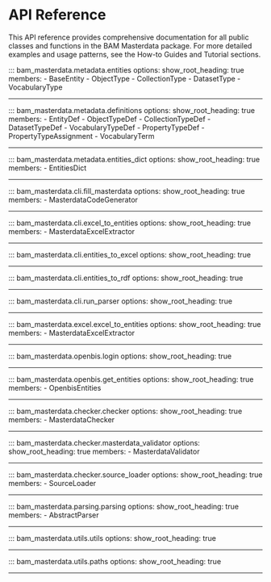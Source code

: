 # API Reference

This API reference provides comprehensive documentation for all public classes and functions in the BAM Masterdata package. For more detailed examples and usage patterns, see the How-to Guides and Tutorial sections.

<!--
-------------------------------------------------------------
metadata/
-------------------------------------------------------------
-->

::: bam_masterdata.metadata.entities
    options:
      show_root_heading: true
      members:
        - BaseEntity
        - ObjectType
        - CollectionType
        - DatasetType
        - VocabularyType

---

::: bam_masterdata.metadata.definitions
    options:
      show_root_heading: true
      members:
        - EntityDef
        - ObjectTypeDef
        - CollectionTypeDef
        - DatasetTypeDef
        - VocabularyTypeDef
        - PropertyTypeDef
        - PropertyTypeAssignment
        - VocabularyTerm

---

::: bam_masterdata.metadata.entities_dict
    options:
      show_root_heading: true
      members:
        - EntitiesDict

---

<!--
-------------------------------------------------------------
cli/
-------------------------------------------------------------
-->

<!-- ::: bam_masterdata.cli.cli
    options:
      show_root_heading: true
      show_source: false -->

::: bam_masterdata.cli.fill_masterdata
    options:
      show_root_heading: true
      members:
        - MasterdataCodeGenerator

---

::: bam_masterdata.cli.excel_to_entities
    options:
      show_root_heading: true
      members:
        - MasterdataExcelExtractor

---

::: bam_masterdata.cli.entities_to_excel
    options:
      show_root_heading: true

---

::: bam_masterdata.cli.entities_to_rdf
    options:
      show_root_heading: true

---

::: bam_masterdata.cli.run_parser
    options:
      show_root_heading: true

---


<!--
-------------------------------------------------------------
excel/
-------------------------------------------------------------
-->

::: bam_masterdata.excel.excel_to_entities
    options:
      show_root_heading: true
      members:
        - MasterdataExcelExtractor

---

<!--
-------------------------------------------------------------
openbis/
-------------------------------------------------------------
-->

::: bam_masterdata.openbis.login
    options:
      show_root_heading: true

---

::: bam_masterdata.openbis.get_entities
    options:
      show_root_heading: true
      members:
        - OpenbisEntities

---

<!--
-------------------------------------------------------------
checker/
-------------------------------------------------------------
-->

::: bam_masterdata.checker.checker
    options:
      show_root_heading: true
      members:
        - MasterdataChecker

---

::: bam_masterdata.checker.masterdata_validator
    options:
      show_root_heading: true
      members:
        - MasterdataValidator

---

::: bam_masterdata.checker.source_loader
    options:
      show_root_heading: true
      members:
        - SourceLoader

---

<!--
-------------------------------------------------------------
parsing/
-------------------------------------------------------------
-->

::: bam_masterdata.parsing.parsing
    options:
      show_root_heading: true
      members:
        - AbstractParser

---

<!--
-------------------------------------------------------------
utils/
-------------------------------------------------------------
-->

::: bam_masterdata.utils.utils
    options:
      show_root_heading: true

---

::: bam_masterdata.utils.paths
    options:
      show_root_heading: true

---